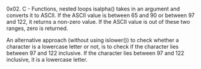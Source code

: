 0x02. C - Functions, nested loops
isalpha() takes in an argument and converts it to ASCII. If the ASCII value is between 65 and 90 or between 97 and 122, it returns a non-zero value. If the ASCII​ value is out of these two ranges, zero is ​returned.

An alternative approach (without using islower()) to check whether a character is a lowercase letter or not, is to check if the character lies between 97 and 122 inclusive. If the character lies between 97 and 122 inclusive, it is a lowercase letter. 

